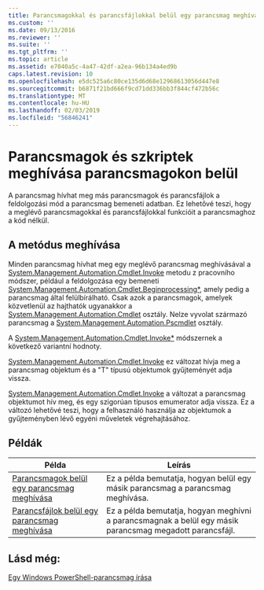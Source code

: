 ```yaml
---
title: Parancsmagokkal és parancsfájlokkal belül egy parancsmag meghívása |} A Microsoft Docs
ms.custom: ''
ms.date: 09/13/2016
ms.reviewer: ''
ms.suite: ''
ms.tgt_pltfrm: ''
ms.topic: article
ms.assetid: e7040a5c-4a47-42df-a2ea-96b134a4ed9b
caps.latest.revision: 10
ms.openlocfilehash: e5dc525a6c80ce135d6d68e12968613056d447e8
ms.sourcegitcommit: b6871f21bd666f9cd71dd336bb3f844cf472b56c
ms.translationtype: MT
ms.contentlocale: hu-HU
ms.lasthandoff: 02/03/2019
ms.locfileid: "56846241"
---
```

# <a name="invoking-cmdlets-and-scripts-within-a-cmdlet"></a>Parancsmagok és szkriptek meghívása parancsmagokon belül

A parancsmag hívhat meg más parancsmagok és parancsfájlok a feldolgozási mód a parancsmag bemeneti adatban. Ez lehetővé teszi, hogy a meglévő parancsmagokkal és parancsfájlokkal funkcióit a parancsmaghoz a kód nélkül.

## <a name="the-invoke-method"></a>A metódus meghívása

Minden parancsmag hívhat meg egy meglévő parancsmag meghívásával a [System.Management.Automation.Cmdlet.Invoke](/dotnet/api/System.Management.Automation.Cmdlet.Invoke) metodu z pracovního módszer, például a feldolgozása egy bemeneti [ System.Management.Automation.Cmdlet.Beginprocessing*](/dotnet/api/System.Management.Automation.Cmdlet.BeginProcessing), amely pedig a parancsmag által felülbírálható. Csak azok a parancsmagok, amelyek közvetlenül az hajthatók ugyanakkor a [System.Management.Automation.Cmdlet](/dotnet/api/System.Management.Automation.Cmdlet) osztály. Nelze vyvolat származó parancsmag a [System.Management.Automation.Pscmdlet](/dotnet/api/System.Management.Automation.PSCmdlet) osztály.

A [System.Management.Automation.Cmdlet.Invoke*](/dotnet/api/System.Management.Automation.Cmdlet.Invoke) módszernek a következő variantní hodnoty.

[System.Management.Automation.Cmdlet.Invoke](/dotnet/api/System.Management.Automation.Cmdlet.Invoke) ez változat hívja meg a parancsmag objektum és a "T" típusú objektumok gyűjteményét adja vissza.

[System.Management.Automation.Cmdlet.Invoke](/dotnet/api/System.Management.Automation.Cmdlet.Invoke) a változat a parancsmag objektumot hív meg, és egy szigorúan típusos emumerator adja vissza. Ez a változó lehetővé teszi, hogy a felhasználó használja az objektumok a gyűjteményben lévő egyéni műveletek végrehajtásához.

## <a name="examples"></a>Példák

|Példa|Leírás|
|-------------|-----------------|
|[Parancsmagok belül egy parancsmag meghívása](./how-to-invoke-a-cmdlet-from-within-a-cmdlet.md)|Ez a példa bemutatja, hogyan belül egy másik parancsmag a parancsmag meghívása.|
|[Parancsfájlok belül egy parancsmag meghívása](./how-to-invoke-scripts-within-a-cmdlet.md)|Ez a példa bemutatja, hogyan meghívni a parancsmagnak a belül egy másik parancsmag megadott parancsfájl.|

## <a name="see-also"></a>Lásd még:

[Egy Windows PowerShell-parancsmag írása](./writing-a-windows-powershell-cmdlet.md)
